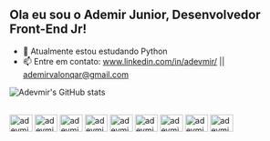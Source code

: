 ## Ola eu sou o Ademir Junior, Desenvolvedor Front-End Jr!

- 🌱 Atualmente estou estudando Python
- 📫 Entre em contato: www.linkedin.com/in/adevmir/ || ademirvalonqar@gmail.com

![Adevmir's GitHub stats](https://github-readme-stats.vercel.app/api?username=adevmir&count_private=true&show_icons=true&theme=dark)

<div style="display: inline_block"><br>
  <img align="center" alt="adevmir-Js" height="30" width="40" src="https://cdn.jsdelivr.net/gh/devicons/devicon/icons/javascript/javascript-original.svg">
  <img align="center" alt="adevmir-Ts" height="30" width="40" src="https://cdn.jsdelivr.net/gh/devicons/devicon/icons/typescript/typescript-original.svg">
  <img align="center" alt="adevmir-React" height="30" width="40" src="https://cdn.jsdelivr.net/gh/devicons/devicon/icons/react/react-original.svg">
  <img align="center" alt="adevmir-HTML" height="30" width="40" src="https://cdn.jsdelivr.net/gh/devicons/devicon/icons/html5/html5-original.svg">
  <img align="center" alt="adevmir-CSS" height="30" width="40" src="https://cdn.jsdelivr.net/gh/devicons/devicon/icons/css3/css3-original.svg">
  <img align="center" alt="adevmir-Python" height="30" width="40" src="https://cdn.jsdelivr.net/gh/devicons/devicon/icons/python/python-original.svg">
  <img align="center" alt="adevmir-NodeJs" height="30" width="40" src="https://cdn.jsdelivr.net/gh/devicons/devicon/icons/nodejs/nodejs-original.svg">
  <img align="center" alt="adevmir-MySql" height="30" width="40" src="https://cdn.jsdelivr.net/gh/devicons/devicon/icons/mysql/mysql-original.svg">
  <img align="center" alt="adevmir-MySql" height="30" width="40" src="https://cdn.jsdelivr.net/gh/devicons/devicon/icons/docker/docker-original.svg" />
